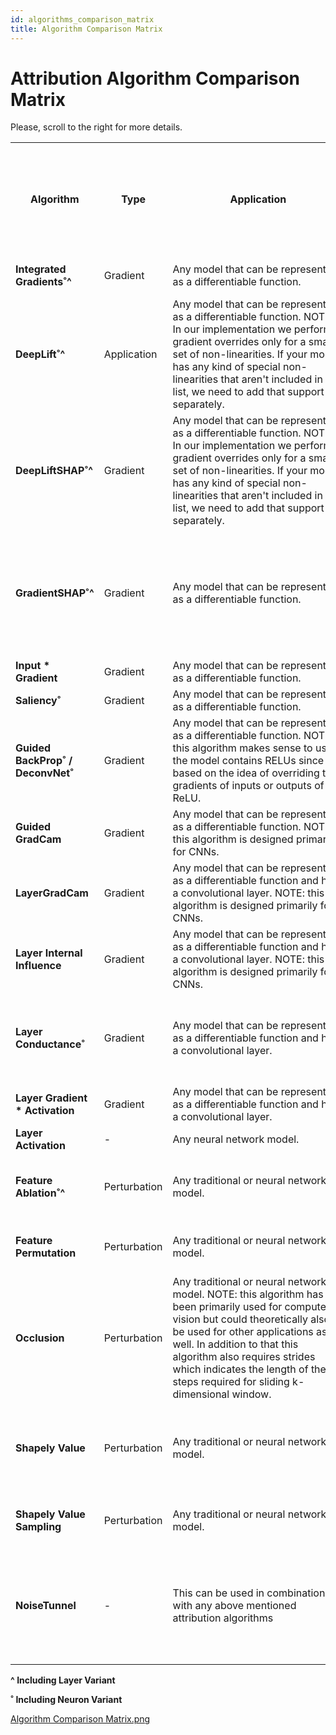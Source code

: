 ```yaml
---
id: algorithms_comparison_matrix
title: Algorithm Comparison Matrix
---
```


# **Attribution Algorithm Comparison Matrix**

Please, scroll to the right for more details.
<table style="overflow-x: scroll; overflow: auto; display: block;" width="100%">
  <tr>
    <th style="padding: 30px;">Algorithm</th>
    <th style="padding: 30px;">Type</th>
    <th style="padding: 80px 100px;">Application</th>
    <th style="padding: 30px;">Space&nbsp;Complexity</th>
    <th style="padding: 30px;">Model&nbsp;Passes&nbsp;(Forward Only or Forward and Backward))</th>
    <th style="padding: 30px;">Number&nbsp;of&nbsp;Samples&nbsp;Passed through Model's Forward (and Backward) Passes</th>
    <th style="padding: 30px;">Requires&nbsp;Baseline&nbsp;aka Reference ?</th>
    <th style="padding: 80px 150px;">Description</th>
  </tr>
  <tr>
    <td><strong>Integrated Gradients˚^</strong></td>
    <td>Gradient</td>
    <td>Any model that can be represented as a differentiable function.</td>
    <td>O(#steps * #examples * #features)</td>
    <td>Forward and Backward</td>
    <td>#steps * #examples</td>
    <td>Yes (Single Baseline Per Input Example)</td>
    <td>Approximates the integral of gradients along the path (straight line from baseline to input) sand multiplies with (input - baseline)</td>
  </tr>
  <tr>
    <td><strong>DeepLift˚^</strong></td>
    <td>Application</td>
    <td>Any model that can be represented as a differentiable function. NOTE: In our implementation we perform gradient overrides only for a small set of non-linearities. If your model has any kind of special non-linearities that aren't included in our list, we need to add that support separately. </td>
    <td>O(#examples * #features)</td>
    <td>Forward and Backward</td>
    <td>#examples</td>
    <td>Yes (Single Baseline Per Input Example)</td>
    <td>Explains differences in the non-linear activations' outputs in terms of the differences of the input from its corresponding reference. NOTE: Currently, only rescale rule is supported.</td>
  </tr>
  <tr>
    <td><strong>DeepLiftSHAP˚^</strong></td>
    <td>Gradient</td>
    <td>Any model that can be represented as a differentiable function. NOTE: In our implementation we perform gradient overrides only for a small set of non-linearities. If your model has any kind of special non-linearities that aren't included in our list, we need to add that support separately.</td>
    <td>O(#examples * #features * #baselines)</td>
    <td>Forward and Backward</td>
     <td>#steps * #examples</td>
    <td>Yes (Multiple Baselines Per Input Example)</td>
    <td> An extension of DeepLift that approximates SHAP values. For each input example it considers a distribution of baselines and computes the expected value of the attributions based on DeepLift algorithm across all input-baseline pairs. NOTE: Currently, only rescale rule is supported. </td>
  </tr>
  <tr>
    <td><strong>GradientSHAP˚^</strong></td>
    <td>Gradient</td>
    <td>Any model that can be represented as a differentiable function.</td>
    <td>O(#examples * # samples * #features + #baselines * #features)</td>
    <td>Forward and Backward</td>
     <td>#examples * #samples</td>
    <td>Yes (Multiple Baselines Per Input Example)</td>
    <td> Approximates SHAP values based on the expected gradients. It adds gaussian noise to each input example #samples times, selects a random point between each sample and randomly drawn baseline from baselines' distribution, computes the gradient for it and multiples it with (input - baseline). Final SHAP values represent the expected values of gradients * (input - baseline) for each input example.</td>
  </tr>
  <tr>
    <td><strong>Input * Gradient</strong></td>
    <td>Gradient</td>
    <td>Any model that can be represented as a differentiable function.</td>
    <td>O(#examples * #features)</td>
    <td>Forward and Backward</td>
     <td>#examples </td>
    <td>No</td>
    <td>Multiplies model inputs with the gradients of the model outputs w.r.t. those inputs.</td>
  </tr>
  <tr>
    <td><strong>Saliency˚</strong></td>
    <td>Gradient</td>
    <td>Any model that can be represented as a differentiable function.</td>
    <td>O(#examples * #features)</td>
    <td>Forward and Backward</td>
     <td>#examples </td>
    <td>No</td>
    <td>The gradients of the output w.r.t. inputs.</td>
  </tr>
  <tr>
    <td><strong>Guided BackProp˚ / DeconvNet˚</strong></td>
    <td>Gradient</td>
    <td>Any model that can be represented as a differentiable function. NOTE: this algorithm makes sense to use if the model contains RELUs since it is based on the idea of overriding the gradients of inputs or outputs of any ReLU.</td>
    <td>O(#examples * #features)</td>
    <td>Forward and Backward</td>
     <td>#examples </td>
    <td>No</td>
    <td>Computes the gradients of the model outputs w.r.t. its inputs. If there are any RELUs present in the model, their gradients will be overridden so that only positive gradients of the inputs (in case of Guided BackProp) and outputs (in case of deconvnet) are back-propagated.</td>
  </tr>
  <tr>
    <td><strong>Guided GradCam</strong></td>
    <td>Gradient</td>
    <td>Any model that can be represented as a differentiable function. NOTE: this algorithm is designed primarily for CNNs.</td>
    <td>O(2 * #examples * #features)</td>
    <td>Forward and Backward</td>
     <td>#examples </td>
    <td>No</td>
    <td>Computes the element-wise product of Guided BackProp and up-sampled positive GradCam attributions.</td>
  </tr>
  <tr>
    <td><strong>LayerGradCam</strong></td>
    <td>Gradient</td>
    <td>Any model that can be represented as a differentiable function and has a convolutional layer. NOTE: this algorithm is designed primarily for CNNs.</td>
    <td>O(#examples * #features)</td>
    <td>Forward and Backward</td>
     <td>#examples </td>
    <td>No</td>
    <td>Computes the gradients of model outputs w.r.t. selected input layer, averages them for each output channel and multiplies with the layer activations.</td>
  </tr>
  <tr>
    <td><strong>Layer Internal Influence</strong></td>
    <td>Gradient</td>
    <td>Any model that can be represented as a differentiable function and has a convolutional layer. NOTE: this algorithm is designed primarily for CNNs.</td>
    <td>O(#steps * #examples * #features)</td>
    <td>Forward and Backward</td>
     <td>#steps * #examples </td>
    <td>Yes (Single Baseline Per Input Example)</td>
    <td>Approximates the integral of gradients along the path from baseline to inputs for selected input layer. </td>
  </tr>
  <tr>
    <td><strong>Layer Conductance˚</strong></td>
    <td>Gradient</td>
    <td>Any model that can be represented as a differentiable function and has a convolutional layer.</td>
    <td>O(#steps * #examples * #features)</td>
    <td>Forward and Backward</td>
     <td>#steps * #examples </td>
    <td>Yes (Single Baseline Per Input Example)</td>
    <td>Decomposes integrated gradients via chain rule. It approximates the integral of gradients defined by a chain rule, described as the gradients of the output w.r.t. to the neurons multiplied by the gradients of the neurons w.r.t. the inputs, along the path from baseline to inputs. Finally, the latter is multiplied by (input - baseline).</td>
  </tr>
  <tr>
    <td><strong>Layer Gradient * Activation</strong></td>
    <td>Gradient</td>
    <td>Any model that can be represented as a differentiable function and has a convolutional layer.</td>
    <td>O(#examples * #features)</td>
    <td>Forward and Backward</td>
     <td>#examples </td>
    <td>No</td>
    <td>Computes element-wise product of layer activations and the gradient of the output w.r.t. that layer.</td>
  </tr>
  <tr>
    <td><strong>Layer Activation</strong></td>
    <td> - </td>
    <td>Any neural network model. </td>
    <td>O(#examples * #features)</td>
    <td>Forward and Backward</td>
     <td>#examples </td>
    <td>No</td>
    <td>Computes the inputs or outputs of selected layer.</td>
  </tr>
  <tr>
    <td><strong>Feature Ablation˚^</strong></td>
    <td> Perturbation </td>
    <td>Any traditional or neural network model. </td>
    <td>O(#examples * #features * #perturbations_per_eval) </td>
    <td>Forward</td>
     <td>#examples * #features </td>
    <td>Yes (Single Baseline Per Input Example; Usually, zero baseline is used)</td>
    <td>Assigns an importance score to each input feature based on the magnitude changes in model output or loss when those features are replaced by a baseline (usually zeros) based on an input feature mask.</td>
  </tr>
  <tr>
    <td><strong>Feature Permutation</strong></td>
    <td> Perturbation </td>
    <td>Any traditional or neural network model. </td>
    <td>O(#examples * #features * #perturbations_per_eval)</td>
    <td>Forward</td>
     <td>#examples * #features </td>
    <td>No (Internally in our implementation permuted features for each batch are treated as baselines)</td>
    <td>Assigns an importance score to each input feature based on the magnitude changes in model output or loss when those features are permuted based on input feature mask. </td>
  </tr>
  <tr>
    <td><strong>Occlusion</strong></td>
    <td> Perturbation </td>
    <td> Any traditional or neural network model. NOTE: this algorithm has been primarily used for computer vision but could theoretically also be used for other applications as well. In addition to that this algorithm also requires strides which indicates the length of the steps required for sliding k-dimensional window.</td>
    <td>O(#examples * #features * #ablations_per_eval *  1 / #strides)</td>
    <td>Forward</td>
     <td>#examples * #features </td>
    <td>Yes (usually, zero baseline is used)</td>
    <td>Assigns an importance score to each input feature based on the magnitude changes in model output when those features are replaced by a baseline (usually zeros) using rectangular sliding windows and sliding strides. If a features is located in multiple hyper-rectangles the importance scores are averaged across those hyper-rectangles.</td>
  </tr>
  <tr>
    <td><strong>Shapely Value</strong></td>
    <td>Perturbation </td>
    <td>Any traditional or neural network model.</td>
    <td>O(#examples * #features * #perturbations_per_eval )</td>
    <td>Forward</td>
     <td>#examples * #features * #features! </td>
    <td>Yes (usually, zero baseline is used)</td>
    <td>Computes feature importances based on all permutations of all input features. It adds each feature for each permutation one-by-one to the baseline and computes the magnitudes of output changes for each feature which are ultimately being averaged across all permutations to estimate final attribution score. </td>
  </tr>
  <tr>
    <td><strong>Shapely Value Sampling</strong></td>
    <td>Perturbation </td>
    <td>Any traditional or neural network model.</td>
    <td>O(#examples * #features * #perturbations_per_eval )</td>
    <td>Forward</td>
     <td>#examples * #features * #samples</td>
    <td>Yes (usually, zero baseline is used)</td>
    <td>Similar to Shapely value, but instead of considering all feature permutations it considers only #samples random permutations.</td>
  </tr>
  <tr>
    <td><strong>NoiseTunnel</strong></td>
    <td> -  </td>
    <td>This can be used in combination with any above mentioned attribution algorithms</td>
    <td>Depends on the choice of above mentioned attribution algorithm. </td>
    <td>Forward or Forward and Backward - It depends on the choice of above mentioned attribution algorithm.</td>
     <td>#examples * #features * #samples</td>
    <td>Depends on the choice of above mentioned attribution algorithm. </td>
    <td>Depends on the choice of above mentioned attribution algorithm. | Adds gaussian noise to each input example #samples times, calls any above mentioned attribution algorithm for all #samples per example and aggregates / smoothens them based on different techniques for each input example. Supported smoothing techniques include: smoothgrad, vargrad, smoothgrad_sq.</td>
  </tr>

</table>

**^ Including Layer Variant**

**˚ Including Neuron Variant**

<a href="https://raw.githubusercontent.com/pytorch/captum/master/website/static/img/algorithms_comparison_matrix.png">Algorithm Comparison Matrix.png</a>